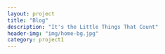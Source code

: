 ```yaml
---
layout: project
title: "Blog"
description: "It's the Little Things That Count"
header-img: "img/home-bg.jpg"
category: project1
---
```

